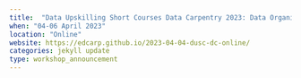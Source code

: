 ```yaml
---
title:  "Data Upskilling Short Courses Data Carpentry 2023: Data Organising and Cleaning with R"
when: "04-06 April 2023"
location: "Online"
website: https://edcarp.github.io/2023-04-04-dusc-dc-online/
categories: jekyll update
type: workshop_announcement
---
```


